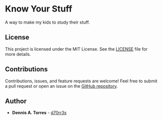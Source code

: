 # Know Your Stuff

A way to make my kids to study their stuff.

## License

This project is licensed under the MIT License. See the [LICENSE](./LICENSE) file for more details.

## Contributions

Contributions, issues, and feature requests are welcome! Feel free to submit a pull request or open an issue on the [GitHub repository](https://github.com/d70rr3s/knowyourstuff).

## Author

- **Dennis A. Torres** - [d70rr3s](https://github.com/d70rr3s)
